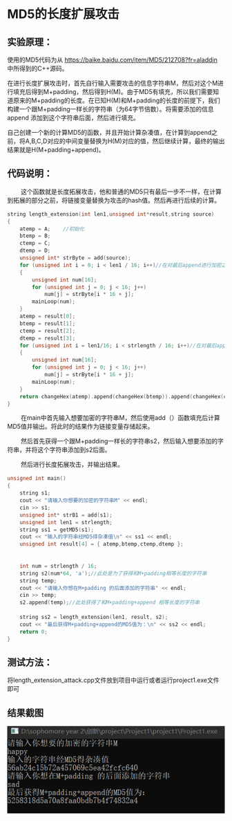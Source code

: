 # MD5的长度扩展攻击

## 实验原理：

  使用的MD5代码为从 https://baike.baidu.com/item/MD5/212708?fr=aladdin 中所得到的C++源码。

  在进行长度扩展攻击时，首先自行输入需要攻击的信息字符串M，然后对这个M进行填充后得到M+padding，然后得到H(M)。由于MD5有填充，所以我们需要知道原来的M+padding的长度。在已知H(M)和M+padding的长度的前提下，我们构建一个跟M+padding一样长的字符串（为64字节倍数）。将需要添加的信息append 添加到这个字符串后面，然后进行填充。

  自己创建一个新的计算MD5的函数，并且开始计算杂凑值，在计算到append之前，将A,B,C,D对应的中间变量替换为H(M)对应的值，然后继续计算，最终的输出结果就是H(M+padding+append)。

## 代码说明：

        这个函数就是长度拓展攻击，他和普通的MD5只有最后一步不一样，在计算到拓展的部分之前，将链接变量替换为攻击的hash值。然后再进行后续的计算。

```c
string length_extension(int len1,unsigned int*result,string source)
{
    atemp = A;    //初始化
    btemp = B;
    ctemp = C;
    dtemp = D;
    unsigned int* strByte = add(source);
    for (unsigned int i = 0; i < len1 / 16; i++)//在对最后append进行加密之前
    {
        unsigned int num[16];
        for (unsigned int j = 0; j < 16; j++)
            num[j] = strByte[i * 16 + j];
        mainLoop(num);
    }
    atemp = result[0];
    btemp = result[1];
    ctemp = result[2];
    dtemp = result[3];
    for (unsigned int i = len1/16; i < strlength / 16; i++)//在对最后append进行加密之前
    {
        unsigned int num[16];
        for (unsigned int j = 0; j < 16; j++)
            num[j] = strByte[i * 16 + j];
        mainLoop(num);
    }
    return changeHex(atemp).append(changeHex(btemp)).append(changeHex(ctemp)).append(changeHex(dtemp));
}
```

        在main中首先输入想要加密的字符串M，然后使用add（）函数填充后计算MD5值并输出。将此时的结果作为链接变量存储起来。

        然后首先获得一个跟M+padding一样长的字符串s2，然后输入想要添加的字符串，并将这个字符串添加到s2后面。

        然后进行长度拓展攻击，并输出结果。

```c
unsigned int main()
{
    string s1;
    cout << "请输入你想要的加密的字符串M" << endl;
    cin >> s1;
    unsigned int* strB1 = add(s1);
    unsigned int len1 = strlength;
    string ss1 = getMD5(s1);
    cout << "输入的字符串经MD5得杂凑值\n" << ss1 << endl;
    unsigned int result[4] = { atemp,btemp,ctemp,dtemp };


    int num = strlength / 16;
    string s2(num*64, 'a');//此处是为了获得和M+padding相等长度的字符串
    string temp;
    cout << "请输入你想在M+padding 的后面添加的字符串" << endl;
    cin >> temp;
    s2.append(temp);//此处获得了和M+padding+append 相等长度的字符串

    string ss2 = length_extension(len1, result, s2);
    cout << "最后获得M+padding+append的MD5值为：\n" << ss2 << endl;
    return 0;
}
```

## 测试方法：

将length_extension_attack.cpp文件放到项目中运行或者运行project1.exe文件即可

## 结果截图

![截图](./1.png)